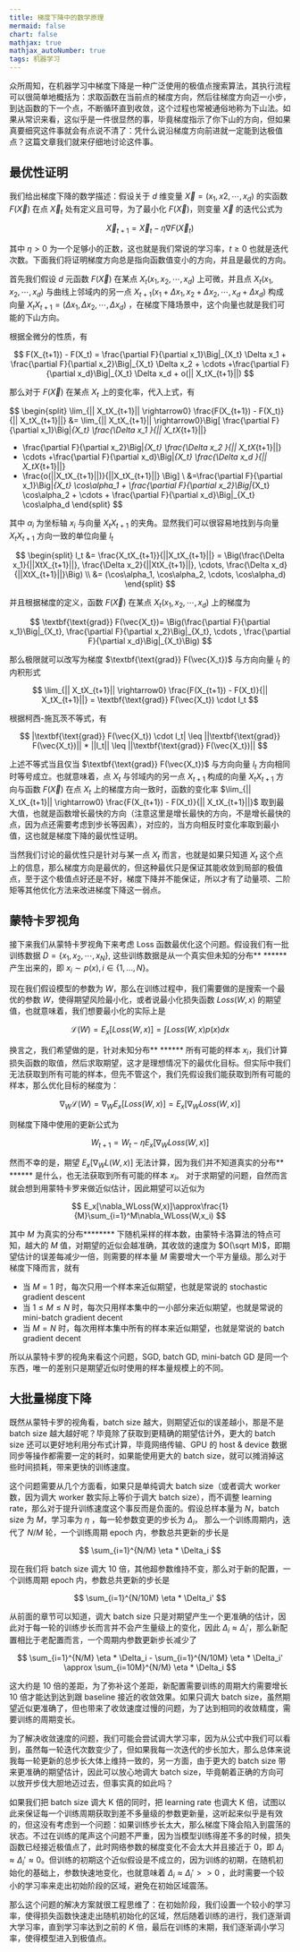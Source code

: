 ```yaml
---
title: 梯度下降中的数学原理
mermaid: false
chart: false
mathjax: true
mathjax_autoNumber: true
tags: 机器学习
---
```




众所周知，在机器学习中梯度下降是一种广泛使用的极值点搜索算法，其执行流程可以很简单地概括为：求取函数在当前点的梯度方向，然后往梯度方向迈一小步，到达函数的下一个点，不断循环直到收敛，这个过程也常被通俗地称为下山法。如果从常识来看，这似乎是一件很显然的事，毕竟梯度指示了你下山的方向，但如果真要细究这件事就会有点说不清了：凭什么说沿梯度方向前进就一定能到达极值点？这篇文章我们就来仔细地讨论这件事。

## 最优性证明

我们给出梯度下降的数学描述：假设关于 $d$ 维变量 $\vec{X} = (x_1, x2, \cdots, x_d)$ 的实函数 $F(\vec{X})$ 在点 $\vec{X}_t$ 处有定义且可导，为了最小化 $F(\vec{X})$，则变量 $\vec{X}$ 的迭代公式为

$$
\vec{X}_{t+1} =  \vec{X}_t - \eta \nabla F(\vec{X}_t)
$$

其中 $\eta > 0$ 为一个足够小的正数，这也就是我们常说的学习率，$t \geq 0$ 也就是迭代次数。下面我们将证明梯度方向总是指向函数值变小的方向，并且是最优的方向。

首先我们假设 $d$ 元函数 $F(\vec{X})$ 在某点 $X_t(x_1, x_2, \cdots, x_d)$ 上可微，并且点 $X_t(x_1, x_2, \cdots, x_d)$ 与曲线上邻域内的另一点 $X_{t+1}(x_1 +\Delta x_1, x_2 +\Delta x_2, \cdots, x_d +\Delta x_d)$ 构成向量 $X_tX_{t+1} = (\Delta x_1, \Delta x_2, \cdots, \Delta x_d)$ ，在梯度下降场景中，这个向量也就是我们可能的下山方向。

根据全微分的性质，有

$$
F(X_{t+1}) - F(X_t) = \frac{\partial F}{\partial x_1}\Big|_{X_t} \Delta x_1 + \frac{\partial F}{\partial x_2}\Big|_{X_t} \Delta x_2 + \cdots +\frac{\partial F}{\partial x_d}\Big|_{X_t} \Delta x_d + o(|| X_tX_{t+1}||)
$$

那么对于 $F(\vec{X})$ 在某点 $X_t$ 上的变化率，代入上式，有

$$
\begin{split}
\lim_{|| X_tX_{t+1}|| \rightarrow0} \frac{F(X_{t+1}) - F(X_t)}{|| X_tX_{t+1}||} 
&= \lim_{|| X_tX_{t+1}|| \rightarrow0}\Big[ 
 \frac{\partial F}{\partial x_1}\Big|_{X_t} \frac{\Delta x_1 }{|| X_tX_{t+1}||}
+  \frac{\partial F}{\partial x_2}\Big|_{X_t} \frac{\Delta x_2 }{|| X_tX_{t+1}||}
+ \cdots
+\frac{\partial F}{\partial x_d}\Big|_{X_t} \frac{\Delta x_d }{|| X_tX_{t+1}||}
+ \frac{o(||X_tX_{t+1}||)}{||X_tX_{t+1}||}
\Big]
\\
&=\frac{\partial F}{\partial x_1}\Big|_{X_t} \cos\alpha_1 + \frac{\partial F}{\partial x_2}\Big|_{X_t} \cos\alpha_2 + \cdots + \frac{\partial F}{\partial x_d}\Big|_{X_t} \cos\alpha_d
\end{split}
$$

其中 $\alpha_i$ 为坐标轴 $x_i$ 与向量 $X_tX_{t+1}$ 的夹角。显然我们可以很容易地找到与向量 $X_tX_{t+1}$ 方向一致的单位向量 $l_t$

$$
\begin{split}
l_t &= \frac{X_tX_{t+1}}{||X_tX_{t+1}||} = \Big(\frac{\Delta x_1}{||XtX_{t+1}||}, \frac{\Delta x_2}{||XtX_{t+1}||}, \cdots, \frac{\Delta x_d}{||XtX_{t+1}||}\Big) \\
&= (\cos\alpha_1, \cos\alpha_2, \cdots, \cos\alpha_d)
\end{split}
$$

并且根据梯度的定义，函数 $F(\vec{X})$ 在某点 $X_t(x_1, x_2, \cdots, x_d)$ 上的梯度为

$$
\textbf{\text{grad}} F(\vec{X_t})= \Big(\frac{\partial F}{\partial x_1}\Big|_{X_t}, \frac{\partial F}{\partial x_2}\Big|_{X_t},  \cdots , \frac{\partial F}{\partial x_d}\Big|_{X_t}\Big)
$$

那么极限就可以改写为梯度 $\textbf{\text{grad}} F(\vec{X_t})$ 与方向向量 $l_t$ 的内积形式

$$
\lim_{|| X_tX_{t+1}|| \rightarrow0} \frac{F(X_{t+1}) - F(X_t)}{|| X_tX_{t+1}||}  = \textbf{\text{grad}} F(\vec{X_t}) \cdot l_t
$$

根据柯西-施瓦茨不等式，有

$$
|\textbf{\text{grad}} F(\vec{X_t}) \cdot l_t| \leq ||\textbf{\text{grad}} F(\vec{X_t})|| *  ||l_t|| \leq ||\textbf{\text{grad}} F(\vec{X_t})||
$$

上述不等式当且仅当 $\textbf{\text{grad}} F(\vec{X_t})$ 与方向向量 $l_t$ 方向相同时等号成立。也就意味着，点 $X_t$ 与邻域内的另一点 $X_{t+1}$ 构成的向量 $X_tX_{t+1}$ 方向与函数 $F(\vec{X})$ 在点 $X_t$ 上的梯度方向一致时，函数的变化率 $\lim_{|| X_tX_{t+1}|| \rightarrow0} \frac{F(X_{t+1}) - F(X_t)}{|| X_tX_{t+1}||}$ 取到最大值，也就是函数增长最快的方向（注意这里是增长最快的方向，不是增长最快的点，因为点还需要考虑到步长等因素），对应的，当方向相反时变化率取到最小值，这也就是梯度下降的最优性证明。

当然我们讨论的最优性只是针对与某一点 $X_t$ 而言，也就是如果只知道 $X_t$ 这个点上的信息，那么梯度方向是最优的，但这种最优只是保证其能收敛到局部的极值点，至于这个极值点好还是不好，梯度下降并不能保证，所以才有了动量项、二阶矩等其他优化方法来改进梯度下降这一弱点。

## 蒙特卡罗视角

接下来我们从蒙特卡罗视角下来考虑 Loss 函数最优化这个问题。假设我们有一批训练数据 $D=\{x_1, x_2, \cdots, x_N\}$, 这些训练数据是从一个真实但未知的分布**​ ​**​**** 产生出来的，即 $x_i∼p(x),i∈\{1,...,N\}$。

现在我们假设模型的参数为 $W$，那么在训练过程中，我们需要做的是搜索一个最优的参数 $W$，使得期望风险最小化，或者说最小化损失函数 $Loss(W,x)$ 的期望值，也就意味着，我们想要最小化的实际上是

$$
\mathcal{L}(W)=E_x[Loss(W,x)]=\int Loss(W,x)p(x)dx
$$

换言之，我们希望做的是，针对未知分布**​ ​**​**** 所有可能的样本 $x_i$，我们计算损失函数的取值，然后求取期望，这才是理想情况下的最优化目标。但实际中我们无法获取到所有可能的样本，但先不管这个，我们先假设我们能获取到所有可能的样本，那么优化目标的梯度为：

$$
\nabla_W\mathcal{L}(W)=\nabla_W E_x[Loss(W,x)]=E_x[\nabla_WLoss(W,x)]
$$

则梯度下降中使用的更新公式为

$$
W_{t+1}=W_t−\eta E_x[\nabla_WLoss(W,x)]
$$

然而不幸的是，期望 $E_x[\nabla_WL(W,x)]$ 无法计算，因为我们并不知道真实的分布**​ ​**​**** 是什么，也无法获取到所有可能的样本 $x_i$。 对于求期望的问题，自然而言就会想到用蒙特卡罗来做近似估计，因此期望可以近似为

$$
E_x[\nabla_WLoss(W,x)]\approx\frac{1}{M}\sum_{i=1}^M\nabla_WLoss(W,x_i)
$$

其中 $M$ 为真实的分布**​ ​**​**** 下随机采样的样本数，由蒙特卡洛算法的特点可知，越大的 $M$ 值，对期望的近似会越准确，其收敛的速度为 $O(\sqrt M)$，即期望估计的误差每减少一倍，则需要的样本量 $M$ 需要增大一个平方量级。那么对于梯度下降而言，就有

* 当 $M=1$ 时，每次只用一个样本来近似期望，也就是常说的 stochastic gradient descent
* 当 $1\leq M \leq N$ 时，每次只用样本集中的一小部分来近似期望，也就是常说的 mini-batch gradient decent
*  当 $M=N$ 时，每次用样本集中所有的样本来近似期望，也就是常说的 batch gradient decent

所以从蒙特卡罗的视角来看这个问题，SGD, batch GD, mini-batch GD 是同一个东西，唯一的差别只是期望近似时使用的样本量规模上的不同。

## 大批量梯度下降

既然从蒙特卡罗的视角看，batch size 越大，则期望近似的误差越小，那是不是 batch size 越大越好呢？毕竟除了获取到更精确的期望估计外，更大的 batch size 还可以更好地利用分布式计算，毕竟网络传输、GPU 的 host & device 数据同步等操作都需要一定的耗时，如果能使用更大的 batch size，就可以摊消掉这些时间损耗，带来更快的训练速度。

这个问题需要从几个方面看，如果只是单纯调大 batch size（或者调大 worker 数，因为调大 worker 数实际上等价于调大 batch size），而不调整 learning rate，那么对于提升训练速度这个事反而是负面的。假设总样本量为 $N$，batch size 为 $M$，学习率为 $\eta$ ，每一轮参数变更的步长为 $\Delta_i$， 那么一个训练周期内，迭代了 $N/M$ 轮，一个训练周期 epoch 内，参数总共更新的步长是

$$
\sum_{i=1}^{N/M}  \eta * \Delta_i
$$

现在我们将 batch size 调大 10 倍，其他超参数维持不变，那么对于新的配置，一个训练周期 epoch 内，参数总共更新的步长是

$$
\sum_{i=1}^{N/10M}  \eta * \Delta_i'
$$

从前面的章节可以知道，调大 batch size 只是对期望产生一个更准确的估计，因此对于每一轮的训练步长而言并不会产生量级上的变化，因此 $\Delta_i \approx \Delta_i'$，那么新配置相比于老配置而言，一个周期内参数更新步长减少了

$$
\sum_{i=1}^{N/M}  \eta * \Delta_i - \sum_{i=1}^{N/10M}  \eta * \Delta_i' \approx \sum_{i=10M}^{N/M}  \eta * \Delta_i
$$

这大约是 10 倍的差距，为了弥补这个差距，新配置需要训练的周期大约需要增长 10 倍才能达到达到跟 baseline 接近的收敛效果。如果只调大 batch size，虽然期望近似更准确了，但也带来了收敛速度过慢的问题，为了达到相同的收敛精度，需要训练的周期变长。

为了解决收敛速度的问题，我们可能会尝试调大学习率，因为从公式中我们可以看到，虽然每一轮迭代次数变少了，但如果我每一次迭代的步长加大，那么总体来说我每一轮更新的总步长大体上维持一致的，另一方面，由于更大的 batch size 带来更准确的期望估计，因此可以放心地调大 batch size，毕竟朝着正确的方向可以放开步伐大胆地迈过去，但事实真的如此吗？

如果我们把 batch size 调大 K 倍的同时，把 learning rate 也调大 K 倍，试图以此来保证每一个训练周期获取到差不多量级的参数更新量，这听起来似乎是有效的，但这没有考虑到一个问题：如果训练步长太大，那么梯度下降会陷入到震荡的状态。不过在训练的尾声这个问题不严重，因为当模型训练得差不多的时候，损失函数已经接近极值点了，此时网络参数的梯度变化不会太大并且接近于 0，即 $\Delta_i \approx \Delta_i' \approx 0$。但训练的初期这个近似假设是不成立的，因为训练的初期，在随机初始化的基础上，参数快速地变化，也就意味着 $\Delta_i \approx \Delta_i' >> 0$ ，此时需要一个较小的学习率来走出初始阶段的区域，避免在初始区域震荡。

那么这个问题的解决方案就很工程思维了：在初始阶段，我们设置一个较小的学习率，使得损失函数快速走出随机初始化的区域，然后随着训练的进行，我们逐渐调大学习率，直到学习率达到之前的 $K$ 倍，最后在训练的末期，我们逐渐调小学习率，使得模型进入到极值点。

‍
